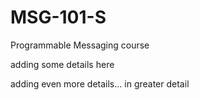 # MSG-101-S

Programmable Messaging course

adding some details here

adding even more details... in greater detail
